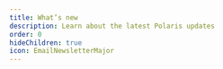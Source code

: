 ```yaml
---
title: What’s new
description: Learn about the latest Polaris updates
order: 0
hideChildren: true
icon: EmailNewsletterMajor
---
```


<PostPreviewGrid posts={posts} />
